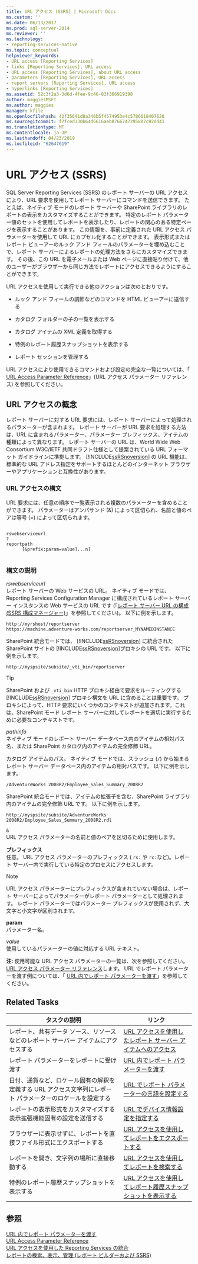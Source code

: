 ```yaml
---
title: URL アクセス (SSRS) | Microsoft Docs
ms.custom: ''
ms.date: 06/13/2017
ms.prod: sql-server-2014
ms.reviewer: ''
ms.technology:
- reporting-services-native
ms.topic: conceptual
helpviewer_keywords:
- URL access [Reporting Services]
- links [Reporting Services], URL access
- URL access [Reporting Services], about URL access
- parameters [Reporting Services], URL access
- report servers [Reporting Services], URL access
- hyperlinks [Reporting Services]
ms.assetid: 52c3f2a3-3d6d-4fee-9c46-83f366919398
author: maggiesMSFT
ms.author: maggies
manager: kfile
ms.openlocfilehash: 42f35641d8a346b5f4574953e4c5786618407620
ms.sourcegitcommit: f7fced330b64d6616aeb8766747295807c92dd41
ms.translationtype: MT
ms.contentlocale: ja-JP
ms.lasthandoff: 04/23/2019
ms.locfileid: "62647619"
---
```

# <a name="url-access-ssrs"></a>URL アクセス (SSRS)
  SQL Server Reporting Services (SSRS) のレポート サーバーの URL アクセスにより、URL 要求を使用してレポート サーバーにコマンドを送信できます。 たとえば、ネイティブ モードのレポート サーバーや SharePoint ライブラリのレポートの表示をカスタマイズすることができます。 特定のレポート パラメーター値のセットを使用してレポートを表示したり、レポートの関心のある特定ページを表示することがあります。 この情報を、事前に定義された URL アクセス パラメーターを使用して URL にカプセル化することができます。 表示形式またはレポート ビューアーのルック アンド フィールのパラメーターを埋め込むことで、レポート サーバーによるレポートの処理方法をさらにカスタマイズできます。 その後、この URL を電子メールまたは Web ページに直接貼り付けて、他のユーザーがブラウザーから同じ方法でレポートにアクセスできるようにすることができます。  
  
 URL アクセスを使用して実行できる他のアクションは次のとおりです。  
  
-   ルック アンド フィールの調節などのコマンドを HTML ビューアーに送信する  
  
-   カタログ フォルダーの子の一覧を表示する  
  
-   カタログ アイテムの XML 定義を取得する  
  
-   特例のレポート履歴スナップショットを表示する  
  
-   レポート セッションを管理する  
  
 URL アクセスにより使用できるコマンドおよび設定の完全な一覧については、「 [URL Access Parameter Reference](url-access-parameter-reference.md)」(URL アクセス パラメーター リファレンス) を参照してください。  
  
## <a name="url-access-concepts"></a>URL アクセスの概念  
 レポート サーバーに対する URL 要求には、レポート サーバーによって処理されるパラメーターが含まれます。 レポート サーバーが URL 要求を処理する方法は、URL に含まれるパラメーター、パラメーター プレフィックス、アイテムの種類によって異なります。 レポート サーバーの URL は、World Wide Web Consortium W3C/IETF 共同ドラフト仕様として提案されている URL フォーマット ガイドラインに準拠します。 [!INCLUDE[ssRSnoversion](../includes/ssrsnoversion-md.md)] の URL 機能は、標準的な URL アドレス指定をサポートするほとんどのインターネット ブラウザーやアプリケーションと互換性があります。  
  
### <a name="url-access-syntax"></a>URL アクセスの構文  
 URL 要求には、任意の順序で一覧表示される複数のパラメーターを含めることができます。 パラメーターはアンパサンド (&) によって区切られ、名前と値のペアは等号 (=) によって区切られます。  
  
```  
  
rswebserviceurl  
?  
reportpath  
      [&prefix:param=value]...n]  
  
```  
  
### <a name="syntax-description"></a>構文の説明  
 *rswebserviceurl*  
 レポート サーバーの Web サービスの URL。 ネイティブ モードでは、Reporting Services Configuration Manager に構成されているレポート サーバー インスタンスの Web サービスの URL です (「[レポート サーバー URL の構成 (SSRS 構成マネージャー)](install-windows/configure-report-server-urls-ssrs-configuration-manager.md)」を参照してください)。 以下に例を示します。  
  
```  
http://myrshost/reportserver  
https://machine.adventure-works.com/reportserver_MYNAMEDINSTANCE  
```  
  
 SharePoint 統合モードでは、 [!INCLUDE[ssRSnoversion](../includes/ssrsnoversion-md.md)] に統合された SharePoint サイトの [!INCLUDE[ssRSnoversion](../includes/ssrsnoversion-md.md)]プロキシの URL です。 以下に例を示します。  
  
```  
http://myspsite/subsite/_vti_bin/reportserver  
```  
  
> [!TIP]  
>  SharePoint および `_vti_bin` HTTP プロキシ経由で要求をルーティングする [!INCLUDE[ssRSnoversion](../includes/ssrsnoversion-md.md)] プロキシ構文を URL に含めることは重要です。 プロキシによって、HTTP 要求にいくつかのコンテキストが追加されます。これは、SharePoint モード レポート サーバーに対してレポートを適切に実行するために必要なコンテキストです。  
  
 *pathinfo*  
 ネイティブ モードのレポート サーバー データベース内のアイテムの相対パス名、または SharePoint カタログ内のアイテムの完全修飾 URL。  
  
 カタログ アイテムのパス。 ネイティブ モードでは、スラッシュ (`/`) から始まるレポート サーバー データベース内のアイテムの相対パスです。 以下に例を示します。  
  
```  
/AdventureWorks 2008R2/Employee_Sales_Summary_2008R2  
```  
  
 SharePoint 統合モードでは、アイテムの拡張子を含む、SharePoint ライブラリ内のアイテムの完全修飾 URL です。 以下に例を示します。  
  
```  
http://myspsite/subsite/AdventureWorks 2008R2/Employee_Sales_Summary_2008R2.rdl  
```  
  
 `&`  
 URL アクセス パラメーターの名前と値のペアを区切るために使用します。  
  
 **プレフィックス**  
 任意。 URL アクセス パラメーターのプレフィックス ( `rs:` や `rc:`など)。レポート サーバー内で実行している特定のプロセスにアクセスします。  
  
> [!NOTE]  
>  URL アクセス パラメーターにプレフィックスが含まれていない場合は、レポート サーバーによってパラメーターがレポート パラメーターとして処理されます。 レポート パラメーターではパラメーター プレフィックスが使用されず、大文字と小文字が区別されます。  
  
 **param**  
 パラメーター名。  
  
 *value*  
 使用しているパラメーターの値に対応する URL テキスト。  
  
 **注:** 使用可能な URL アクセス パラメーターの一覧は、次を参照してください。 [URL アクセス パラメーター リファレンス](url-access-parameter-reference.md)します。 URL でレポート パラメーターを渡す例については、「 [URL 内でレポート パラメーターを渡す](pass-a-report-parameter-within-a-url.md)」を参照してください。  
  
## <a name="related-tasks"></a>Related Tasks  
  
|タスクの説明|リンク|  
|-----------------------|-----------|  
|レポート、共有データ ソース、リソースなどのレポート サーバー アイテムにアクセスする|[URL アクセスを使用したレポート サーバー アイテムへのアクセス](access-report-server-items-using-url-access.md)|  
|レポート パラメーターをレポートに受け渡す|[URL 内でレポート パラメーターを渡す](pass-a-report-parameter-within-a-url.md)|  
|日付、通貨など、ロケール固有の解釈を定義する URL アクセス文字列にレポート パラメーターのロケールを設定する|[URL でレポート パラメーターの言語を設定する](set-the-language-for-report-parameters-in-a-url.md)|  
|レポートの表示形式をカスタマイズする表示拡張機能固有の設定を送信する|[URL でデバイス情報設定を指定する](specify-device-information-settings-in-a-url.md)|  
|ブラウザーに表示せずに、レポートを直接ファイル形式にエクスポートする|[URL アクセスを使用してレポートをエクスポートする](export-a-report-using-url-access.md)|  
|レポートを開き、文字列の場所に直接移動する|[URL アクセスを使用してレポートを検索する](search-a-report-using-url-access.md)|  
|特例のレポート履歴スナップショットを表示する|[URL アクセスを使用してレポート履歴スナップショットを表示する](render-a-report-history-snapshot-using-url-access.md)|  
  
## <a name="see-also"></a>参照  
 [URL 内でレポート パラメーターを渡す](pass-a-report-parameter-within-a-url.md)   
 [URL Access Parameter Reference](url-access-parameter-reference.md)   
 [URL アクセスを使用した Reporting Services の統合](application-integration/integrating-reporting-services-using-url-access.md)   
 [レポートの検索、表示、管理 &#40;レポート ビルダーおよび SSRS&#41;](report-builder/finding-viewing-and-managing-reports-report-builder-and-ssrs.md)  
  
  
